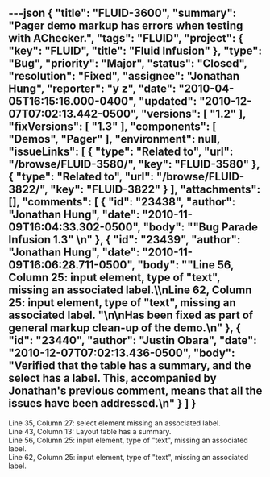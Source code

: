 ---json
{
  "title": "FLUID-3600",
  "summary": "Pager demo markup has errors when testing with AChecker.",
  "tags": "FLUID",
  "project": {
    "key": "FLUID",
    "title": "Fluid Infusion"
  },
  "type": "Bug",
  "priority": "Major",
  "status": "Closed",
  "resolution": "Fixed",
  "assignee": "Jonathan Hung",
  "reporter": "y z",
  "date": "2010-04-05T16:15:16.000-0400",
  "updated": "2010-12-07T07:02:13.442-0500",
  "versions": [
    "1.2"
  ],
  "fixVersions": [
    "1.3"
  ],
  "components": [
    "Demos",
    "Pager"
  ],
  "environment": null,
  "issueLinks": [
    {
      "type": "Related to",
      "url": "/browse/FLUID-3580/",
      "key": "FLUID-3580"
    },
    {
      "type": "Related to",
      "url": "/browse/FLUID-3822/",
      "key": "FLUID-3822"
    }
  ],
  "attachments": [],
  "comments": [
    {
      "id": "23438",
      "author": "Jonathan Hung",
      "date": "2010-11-09T16:04:33.302-0500",
      "body": "\"Bug Parade Infusion 1.3\"&#x20;\n"
    },
    {
      "id": "23439",
      "author": "Jonathan Hung",
      "date": "2010-11-09T16:06:28.711-0500",
      "body": "\"Line 56, Column 25: input element, type of \"text\", missing an associated label.\\\nLine 62, Column 25: input element, type of \"text\", missing an associated label. \"\n\nHas been fixed as part of general markup clean-up of the demo.\n"
    },
    {
      "id": "23440",
      "author": "Justin Obara",
      "date": "2010-12-07T07:02:13.436-0500",
      "body": "Verified that the table has a summary, and the select has a label. This, accompanied by Jonathan's previous comment, means that all the issues have been addressed.\n"
    }
  ]
}
---
Line 35, Column 27:  select element missing an associated label. \
Line 43, Column 13:  Layout table has a summary.  \
Line 56, Column 25:  input element, type of "text", missing an associated label.  \
Line 62, Column 25:  input element, type of "text", missing an associated label. &#x20;

        